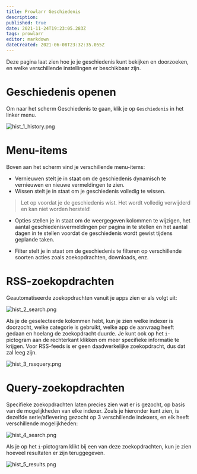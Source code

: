 ```yaml
---
title: Prowlarr Geschiedenis
description: 
published: true
date: 2021-11-24T19:23:05.283Z
tags: prowlarr
editor: markdown
dateCreated: 2021-06-08T23:32:35.055Z
---
```


Deze pagina laat zien hoe je je geschiedenis kunt bekijken en doorzoeken, en welke verschillende instellingen er beschikbaar zijn.

# Geschiedenis openen

Om naar het scherm Geschiedenis te gaan, klik je op `Geschiedenis` in het linker menu.

![hist_1_history.png](/assets/prowlarr/hist_1_history.png)

# Menu-items

Boven aan het scherm vind je verschillende menu-items:

- Vernieuwen stelt je in staat om de geschiedenis dynamisch te vernieuwen en nieuwe vermeldingen te zien.
- Wissen stelt je in staat om je geschiedenis volledig te wissen.

> Let op voordat je de geschiedenis wist. Het wordt volledig verwijderd en kan niet worden hersteld!

- Opties stellen je in staat om de weergegeven kolommen te wijzigen, het aantal geschiedenisvermeldingen per pagina in te stellen en het aantal dagen in te stellen voordat de geschiedenis wordt gewist tijdens geplande taken.

- Filter stelt je in staat om de geschiedenis te filteren op verschillende soorten acties zoals zoekopdrachten, downloads, enz.

# RSS-zoekopdrachten

Geautomatiseerde zoekopdrachten vanuit je apps zien er als volgt uit:

![hist_2_search.png](/assets/prowlarr/hist_2_search.png)

Als je de geselecteerde kolommen hebt, kun je zien welke indexer is doorzocht, welke categorie is gebruikt, welke app de aanvraag heeft gedaan en hoelang de zoekopdracht duurde. Je kunt ook op het `i`-pictogram aan de rechterkant klikken om meer specifieke informatie te krijgen. Voor RSS-feeds is er geen daadwerkelijke zoekopdracht, dus dat zal leeg zijn.

![hist_3_rssquery.png](/assets/prowlarr/hist_3_rssquery.png)

# Query-zoekopdrachten

Specifieke zoekopdrachten laten precies zien wat er is gezocht, op basis van de mogelijkheden van elke indexer. Zoals je hieronder kunt zien, is dezelfde serie/aflevering gezocht op 3 verschillende indexers, en elk heeft verschillende mogelijkheden:

![hist_4_search.png](/assets/prowlarr/hist_4_search.png)

Als je op het `i`-pictogram klikt bij een van deze zoekopdrachten, kun je zien hoeveel resultaten er zijn teruggegeven.

![hist_5_results.png](/assets/prowlarr/hist_5_results.png)